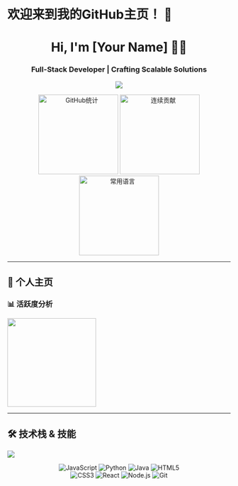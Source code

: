 # 欢迎来到我的GitHub主页！ 👋

<!-- 文件名：README.md（置于同名仓库根目录） -->
<h1 align="center"> 
  Hi, I'm [Your Name] 👨‍💻
</h1>
<h3 align="center">Full-Stack Developer | Crafting Scalable Solutions</h3>

<div align="center">
  <!-- 动态技术栈图标墙 -->
  <img src="https://skillicons.dev/icons?i=ts,js,react,nodejs,py,aws,docker,kubernetes,postgres" />
</div>

<p align="center">
  <!-- GitHub统计卡片 -->
  <img height="180em" src="https://github-readme-stats.vercel.app/api?username=YOUR_USERNAME&show_icons=true&theme=github_dark&hide_border=true&bg_color=00000000" alt="GitHub统计" />
  <img height="180em" src="https://github-readme-streak-stats.herokuapp.com/?user=YOUR_USERNAME&theme=github_dark&hide_border=true&background=00000000" alt="连续贡献" />
  <img height="180em" src="https://github-readme-stats.vercel.app/api/top-langs/?username=YOUR_USERNAME&layout=compact&theme=github_dark&hide_border=true&bg_color=00000000&langs_count=6" alt="常用语言" />
</p>

---

## 🌟 个人主页

### 📊 活跃度分析
<img src="https://github-readme-stats.vercel.app/api?username=ShyDevilBoy&show_icons=true&theme=radical&hide_border=true&count_private=true" height="200"/>

---

## 🛠️ 技术栈 & 技能
<img src="https://skillicons.dev/icons?i=ts,js,react,nodejs,py,html5,git,css3" />

<p align="center">
  <img src="https://img.shields.io/badge/JavaScript-F7DF1E?style=flat-square&logo=javascript&logoColor=black" alt="JavaScript" title="JavaScript">
  <img src="https://img.shields.io/badge/Python-3776AB?style=flat-square&logo=python&logoColor=white" alt="Python" title="Python">
  <img src="https://img.shields.io/badge/Java-ED8B00?style=flat-square&logo=openjdk&logoColor=white" alt="Java" title="Java">
  <img src="https://img.shields.io/badge/HTML5-E34F26?style=flat-square&logo=html5&logoColor=white" alt="HTML5" title="HTML5">
  <br>
  <img src="https://img.shields.io/badge/CSS3-1572B6?style=flat-square&logo=css3&logoColor=white" alt="CSS3" title="CSS3">
  <img src="https://img.shields.io/badge/React-20232A?style=flat-square&logo=react&logoColor=61DAFB" alt="React" title="React">
  <img src="https://img.shields.io/badge/Node.js-43853D?style=flat-square&logo=node.js&logoColor=white" alt="Node.js" title="Node.js">
  <img src="https://img.shields.io/badge/Git-F05032?style=flat-square&logo=git&logoColor=white" alt="Git" title="Git">
</p>
